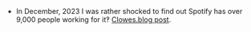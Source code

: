 - In December, 2023 I was rather shocked to find out Spotify has over 9,000 people working for it‽ [Clowes.blog post](https://clowes.blog/2023/12/05/spotify-has-9000-people-working-for-it%e2%80%bd/).